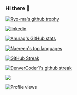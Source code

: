 ### Hi there 👋

<!--
**birkan-borazan/birkan-borazan** is a ✨ _special_ ✨ repository because its `README.md` (this file) appears on your GitHub profile.

Here are some ideas to get you started:

- 🔭 I’m currently working on ...
- 🌱 I’m currently learning ...
- 👯 I’m looking to collaborate on ...
- 🤔 I’m looking for help with ...
- 💬 Ask me about ...
- 📫 How to reach me: ...
- 😄 Pronouns: ...
- ⚡ Fun fact: ...
-->
[![Ryo-ma's github trophy](https://github-profile-trophy.vercel.app/?username=birkan-borazan&row=1)](https://github.com/ryo-ma/github-profile-trophy)

[![linkedin](https://img.shields.io/badge/Linkedin-000000?style=for-the-badge&logo=Linkedin&logoColor=white)](https://www.linkedin.com/in/birkan-borazan/)

[![Anurag's GitHub stats](https://github-readme-stats.vercel.app/api?username=birkan-borazan&show_icons=true&theme=blue-green)](https://github.com/anuraghazra/github-readme-stats)

[![Naereen's top languages](https://github-readme-stats.vercel.app/api/top-langs/?username=birkan-borazan&theme=blue-green)](https://github.com/anuraghazra/github-readme-stats)

[![GitHub Streak](https://streak-stats.demolab.com?user=birkan-borazan)](https://git.io/streak-stats)

[![DenverCoder1's github streak](https://github-readme-streak-stats.herokuapp.com/?user=birkan-borazan&theme=blue-green)](https://github.com/DenverCoder1/github-readme-streak-stats)

![](https://komarev.com/ghpvc/?username=birkan-borazan&color=green)

![Profile views](https://gpvc.arturio.dev/birkan-borazan)
